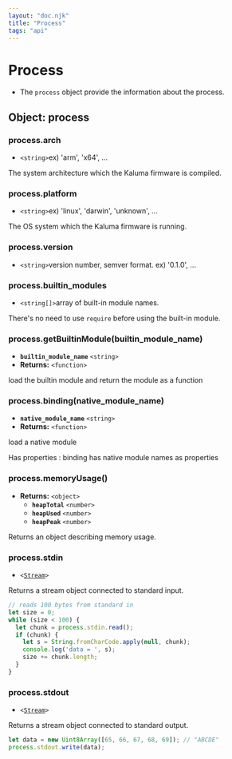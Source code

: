 ```yaml
---
layout: "doc.njk"
title: "Process"
tags: "api"
---
```


# Process

* The `process` object provide the information about the process.

## Object: process

### process.arch

* `<string>`ex) 'arm', 'x64', ...

The system architecture which the Kaluma firmware is compiled.&#x20;

### process.platform

* `<string>`ex) 'linux', 'darwin', 'unknown', ...

The OS system which the Kaluma firmware is running.

### process.version

* `<string>`version number, semver format. ex) '0.1.0', ...

### process.builtin\_modules

* `<string[]>`array of built-in module names.&#x20;

There's no need to use `require` before using the built-in module.

### process.getBuiltinModule(builtin\_module\_name)

* **`builtin_module_name`** `<string>`
* **Returns:** `<function>`&#x20;

load the builtin module and return the module as a function

### process.binding(native\_module\_name)

* **`native_module_name`** `<string>`
* **Returns:** `<function>`

load a native module

Has properties  : binding has native module names as properties

### process.memoryUsage()

* **Returns:** `<object>`&#x20;
  * **`heapTotal`** `<number>`&#x20;
  * **`heapUsed`** `<number>`&#x20;
  * **`heapPeak`** `<number>` &#x20;

Returns an object describing memory usage.

### process.stdin

* `<`[`Stream`](/docs/api/stream/#class-stream)`>`&#x20;

Returns a stream object connected to standard input.

```javascript
// reads 100 bytes from standard in
let size = 0;
while (size < 100) {
  let chunk = process.stdin.read();
  if (chunk) {
    let s = String.fromCharCode.apply(null, chunk);
    console.log('data = ', s);
    size += chunk.length;
  }  
}
```

### process.stdout

* `<`[`Stream`](/docs/api/stream/#class-stream)`>`

Returns a stream object connected to standard output.

```javascript
let data = new Uint8Array([65, 66, 67, 68, 69]); // "ABCDE"
process.stdout.write(data);
```
